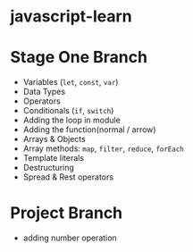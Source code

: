 # javascript-learn
# Stage One Branch
- Variables (`let`, `const`, `var`)
- Data Types
- Operators
- Conditionals (`if`, `switch`)
- Adding the loop in module
- Adding the function(normal / arrow)
- Arrays & Objects
- Array methods: `map`, `filter`, `reduce`, `forEach`
- Template literals
- Destructuring
- Spread & Rest operators
# Project Branch
- adding number operation